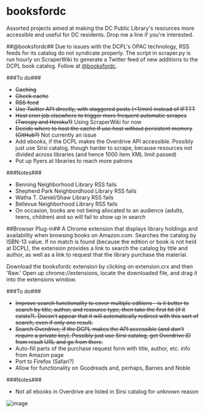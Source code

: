 # booksfordc
Assorted projects aimed at making the DC Public Library's resources more accessible and useful for DC residents. Drop me a line if you're interested.

##@booksfordc##
Due to issues with the DCPL's OPAC technology, RSS feeds for its catalog do not syndicate properly. The script in scraper.py is run hourly on ScraperWiki to generate a Twitter feed of new additions to the DCPL book catalog. Follow at [@booksfordc](https://twitter.com/booksfordc).

###To do###
* ~~Caching~~
* ~~Check cache~~
* ~~RSS feed~~
* ~~Use Twitter API directly, with staggered posts (<1/min) instead of IFTTT~~
* ~~Host cron job elsewhere to trigger more frequent automatic scrapes (Tweepy and Heroku?)~~ Using ScraperWiki for now
* ~~Decide where to host the cache if use host without persistent memory (GitHub?)~~ Not currently an issue
* Add ebooks, if the DCPL makes the Overdrive API accessible. Possibly just use Sirsi catalog, though harder to scrape, because resources not divided across libraries (and hence 1000 item XML limit passed)
* Put up flyers at libraries to reach more patrons

###Notes###
* Benning Neighborhood Library RSS fails
* Shepherd Park Neighbordhood Library RSS fails
* Watha T. Daniel/Shaw Library RSS fails
* Bellevue Neighborhood Library RSS fails
* On occasion, books are not being allocated to an audience (adults, teens, children) and so will fail to show up in search

##Browser Plug-in##
A Chrome extension that displays library holdings and availability when browsing books on Amazon.com. Searches the catalog by  ISBN-13 value. If no match is found (because the edition or book is not held at DCPL), the extension provides a link to search the catalog by title and author, as well as a link to request that the library purchase the material.

Download the booksfordc extension by clicking on extension.crx and then 'Raw.' Open up chrome://extensions, locate the downloaded file, and drag it into the extensions window.

###To do###
* ~~Improve search functionality to cover multiple editions—is it better to search by title, author, and resource type, then take the first hit (if it exists?). Doesn't appear that it will automatically redirect with this sort of search, even if only one result.~~
* ~~Search Overdrive, if the DCPL makes the API accessible (and don't require a private key). Possibly just use Sirsi catalog, get Overdrive ID from result URL and go from there.~~
* Auto-fill parts of the purchase request form with title, author, etc. info from Amazon page
* Port to Firefox (Safari?)
* Allow for functionality on Goodreads and, perhaps, Barnes and Noble

###Notes###
* Not all ebooks in Overdrive are listed in Sirsi catalog for unknown reason

![image](https://cloud.githubusercontent.com/assets/4269640/6477965/8fe3d6ac-c1f7-11e4-82a1-401a4ae68a88.png)
